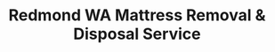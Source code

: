 ---
layout: location.njk
title: Redmond WA Mattress Removal & Disposal Service
description: Professional mattress removal in Redmond, Washington. Next-day pickup  Licensed service for Microsoft campus area, Overlake, Downtown, and all tech corridor neighborhoods.
permalink: /mattress-removal/washington/seattle/redmond/
city: Redmond
state: Washington
stateSlug: washington
parentMetro: Seattle
coordinates:
  lat: 47.6740
  lng: -122.1215
pricing:
  startingPrice: 125
  single: 125
  queen: 155
  king: 180
  boxSpring: 30
neighborhoods:
  - name: "Overlake"
    zipCodes: ["98052"]
  - name: "Downtown Redmond"
    zipCodes: ["98052"]
  - name: "Education Hill"
    zipCodes: ["98053"]
  - name: "Grass Lawn"
    zipCodes: ["98052"]
  - name: "Bear Creek"
    zipCodes: ["98053"]
  - name: "Southeast Redmond"
    zipCodes: ["98052"]
  - name: "Sammamish Valley"
    zipCodes: ["98053"]
  - name: "Willows/Rose Hill"
    zipCodes: ["98052"]
  - name: "Idylwood"
    zipCodes: ["98052"]
  - name: "North Redmond"
    zipCodes: ["98053"]
  - name: "Microsoft Campus Area"
    zipCodes: ["98052"]
  - name: "Nintendo District"
    zipCodes: ["98052"]
  - name: "Redmond Technology Center"
    zipCodes: ["98052"]
  - name: "Lake Sammamish"
    zipCodes: ["98052"]
  - name: "Woodbridge"
    zipCodes: ["98052"]
zipCodes: 
  - "98052"
  - "98053"
  - "98073"
recyclingPartners:
  - "King County Factoria Transfer Station"
  - "King County Shoreline Transfer Station" 
  - "Waste Management Redmond"
  - "Republic Services Redmond"
localRegulations: "King County charges $30 handling fee per mattress at transfer stations with 6-item daily limits, accepting stained items but no wet mattresses. Redmond residents access Factoria and Shoreline facilities requiring county resident verification and specific operating hours. Washington State lacks extended producer responsibility legislation, making private removal essential. Our service eliminates King County facility fees, transfer station transportation requirements, and daily quantity restrictions, providing convenient pickup for Microsoft employees managing demanding work schedules, Nintendo workers, tech professionals in corporate housing, and families throughout Redmond's bike-friendly neighborhoods spanning the technology corridor from Overlake to Education Hill."
nearbyCities:
  - name: "Seattle"
    distance: "16 miles"
    isSuburb: false
  - name: "Bellevue"
    distance: "6 miles"
    isSuburb: true
  - name: "Kent"
    distance: "18 miles"
    isSuburb: true
  - name: "Bothell"
    distance: "12 miles"
    isSuburb: true
  - name: "Auburn"
    distance: "22 miles"
    isSuburb: true
reviews:
  count: 198
  featured:
    - reviewer: "Priya S."
      rating: 5
      text: "Perfect for our Microsoft campus apartment. Team understood our building access requirements and worked around my husband's work-from-home meetings. Quick and professional service."
      neighborhood: "Overlake"
    - reviewer: "Jason L."
      rating: 5
      text: "Moving out of our townhome in Education Hill. The crew handled our upstairs master bedroom mattress with no issues. Great timing coordination and fair pricing."
      neighborhood: "Education Hill"
    - reviewer: "Amanda K."
      rating: 5
      text: "Called them after buying a new bed for our guest room. They scheduled around my Nintendo shift schedule and handled everything efficiently. No hassle with stairs or parking."
      neighborhood: "Downtown Redmond"
faqs:
  - question: "How quickly can you remove mattresses in Redmond?"
    answer: "Next-day pickup available throughout Redmond's tech corridor, Microsoft campus area, and residential neighborhoods, accommodating tech worker schedules, corporate housing needs, and family logistics across Overlake to Education Hill."
  - question: "Do you serve all Redmond neighborhoods and ZIP codes?" 
    answer: "Complete coverage from Microsoft headquarters in Overlake to Education Hill family neighborhoods, Downtown Redmond to Sammamish Valley, across ZIP codes 98052-98073 including all tech district and residential areas throughout King County."
  - question: "What's included in your $125 Redmond pickup fee?"
    answer: "Base price covers pickup, loading, transportation, and eco-friendly disposal for one mattress through our Washington-licensed network. Box springs add $30 each."
  - question: "How does this compare to King County transfer station options?"
    answer: "We eliminate $30 King County handling fees per mattress, 6-item daily limits, facility transportation requirements, and county resident verification, providing convenient pickup since transfer stations require self-transport and have restricted hours."
  - question: "Can you handle Microsoft campus and corporate housing access?"
    answer: "Absolutely. Our team navigates corporate campus security protocols, apartment complex requirements, townhome association guidelines, and coordinates around tech worker schedules efficiently."
  - question: "Do you accommodate Microsoft and Nintendo employee schedules?"
    answer: "Yes, we work around tech industry schedules, remote work setups, corporate campus timing, and the unique needs of professionals in Redmond's technology corridor and gaming industry."
  - question: "Are you licensed for waste removal in Washington and King County?"
    answer: "We maintain all required Washington State and King County permits with comprehensive insurance, providing compliant disposal through our nationwide recycling network."
  - question: "What payment methods do you accept in Redmond?"
    answer: "All major credit cards, cash, and invoicing options for tech employees, corporate housing residents, King County families, and Microsoft campus professionals."
schema:
  "@type": "LocalBusiness"
  name: "A Bedder World Redmond"
  address:
    "@type": "PostalAddress"
    addressLocality: "Redmond"
    addressRegion: "WA"
    addressCountry: "US"
  geo:
    "@type": "GeoCoordinates" 
    latitude: 47.6740
    longitude: -122.1215
  telephone: "(720) 263-6094"
  priceRange: "$125-$180"
  aggregateRating:
    "@type": "AggregateRating"
    ratingValue: 4.9
    reviewCount: 198
pageContent:
  heroDescription: "Professional mattress removal in Redmond with next-day pickup availability. Serving Microsoft campus, Overlake, Downtown, and all technology corridor neighborhoods. Over 1 million mattresses recycled nationwide."
  
  aboutService: "Redmond residents deserve mattress removal that serves the unique character of the Pacific Northwest's technology capital - from Overlake's Microsoft headquarters campus to Education Hill's family-friendly neighborhoods, Downtown Redmond's urban living to Sammamish Valley's bike trails, where 47,000 Microsoft employees and Nintendo of America workers shape one of the world's most important technology corridors. Our operation serves a diverse community where tech professionals manage demanding work schedules, international employees navigate corporate housing transitions, families enjoy bike-friendly neighborhoods, and residents throughout the 'Bicycle Capital of the Northwest' balance innovation-driven careers with outdoor recreation. King County transfer stations charge $30 handling fees per mattress with 6-item daily limits, requiring county resident verification and facility transportation during specific operating hours. Our pickup service eliminates these county system complications entirely - no transfer station fees, no facility transportation, no daily quantity restrictions, just professional removal when your schedule permits, whether you're managing Microsoft campus deadlines, Nintendo project timelines, or family needs throughout Redmond's distinctive blend of global technology leadership and Pacific Northwest outdoor living."

  serviceAreasIntro: "Professional mattress pickup serves Redmond's technology landscape from Microsoft's 500-acre headquarters campus to Education Hill's residential subdivisions, expertly navigating corporate campus security protocols, apartment complex requirements, townhome association guidelines, and residential neighborhood access throughout Washington's premier technology hub. Our teams coordinate everything from Overlake corporate housing logistics to Downtown Redmond urban apartment pickups, Grass Lawn hillside homes to Sammamish Valley trail access, serving residents who choose Redmond for its unique combination of global technology leadership and family-friendly outdoor lifestyle in the heart of the Pacific Northwest's innovation corridor."

  environmentalImpact: "Environmental stewardship reflects Redmond's commitment to sustainability leadership and King County's waste reduction goals as a global technology center with carbon neutrality targets by 2030. Our Redmond operations have recycled 2,344 mattresses, preventing approximately 70,320 cubic feet from King County landfills while recovering over 211 tons of steel springs, 94 tons of foam, and 47 tons of textile materials for manufacturing reuse. This systematic approach supports Washington State's environmental leadership, complements King County's circular economy initiatives, and reinforces Redmond's role as a sustainable technology community where innovation, environmental consciousness, and outdoor recreation create a model for responsible growth throughout the Pacific Northwest's most influential technology corridor."

  howItWorksScheduling: "Flexible scheduling accommodates Redmond's technology-driven lifestyle of corporate deadlines, international collaboration, and outdoor recreation, working around Microsoft campus schedules, Nintendo project cycles, remote work setups, and family coordination across King County's most innovative community."

  howItWorksService: "Licensed pickup teams understand Redmond's distinctive requirements from Microsoft campus security protocols to Education Hill family neighborhoods, corporate housing complexes to bike trail access points, handling all Washington disposal requirements with expertise tailored to technology community needs and corporate professional schedules throughout the Pacific Northwest's premier innovation destination."

  howItWorksDisposal: "Each mattress enters our proven nationwide recycling network where Washington environmental standards guide component recovery through sustainable manufacturing partnerships, supporting both King County's waste reduction goals and Redmond's commitment to carbon neutrality as a responsible technology community connecting global innovation with Pacific Northwest environmental stewardship."

  sidebarStats:
    mattressesRemoved: "2,344"
---